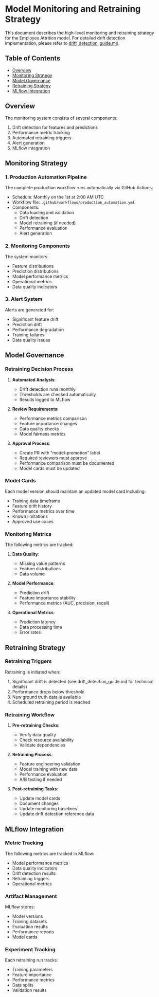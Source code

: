 # Model Monitoring and Retraining Strategy

This document describes the high-level monitoring and retraining strategy for the Employee Attrition model. For detailed drift detection implementation, please refer to [drift_detection_guide.md](drift_detection_guide.md).

## Table of Contents

- [Overview](#overview)
- [Monitoring Strategy](#monitoring-strategy)
- [Model Governance](#model-governance)
- [Retraining Strategy](#retraining-strategy)
- [MLflow Integration](#mlflow-integration)

## Overview

The monitoring system consists of several components:
1. Drift detection for features and predictions
2. Performance metric tracking
3. Automated retraining triggers
4. Alert generation
5. MLflow integration

## Monitoring Strategy

### 1. Production Automation Pipeline

The complete production workflow runs automatically via GitHub Actions:
- Schedule: Monthly on the 1st at 2:00 AM UTC
- Workflow file: `.github/workflows/production_automation.yml`
- Components:
  - Data loading and validation
  - Drift detection
  - Model retraining (if needed)
  - Performance evaluation
  - Alert generation

### 2. Monitoring Components

The system monitors:
- Feature distributions
- Prediction distributions
- Model performance metrics
- Operational metrics
- Data quality indicators

### 3. Alert System

Alerts are generated for:
- Significant feature drift
- Prediction drift
- Performance degradation
- Training failures
- Data quality issues

## Model Governance

### Retraining Decision Process

1. **Automated Analysis**:
   - Drift detection runs monthly
   - Thresholds are checked automatically
   - Results logged to MLflow

2. **Review Requirements**:
   - Performance metrics comparison
   - Feature importance changes
   - Data quality checks
   - Model fairness metrics

3. **Approval Process**:
   - Create PR with "model-promotion" label
   - Required reviewers must approve
   - Performance comparison must be documented
   - Model cards must be updated

### Model Cards

Each model version should maintain an updated model card including:
- Training data timeframe
- Feature drift history
- Performance metrics over time
- Known limitations
- Approved use cases

### Monitoring Metrics

The following metrics are tracked:

1. **Data Quality**:
   - Missing value patterns
   - Feature distributions
   - Data volume

2. **Model Performance**:
   - Prediction drift
   - Feature importance stability
   - Performance metrics (AUC, precision, recall)

3. **Operational Metrics**:
   - Prediction latency
   - Data processing time
   - Error rates

## Retraining Strategy

### Retraining Triggers

Retraining is initiated when:
1. Significant drift is detected (see drift_detection_guide.md for technical details)
2. Performance drops below threshold
3. New ground truth data is available
4. Scheduled retraining period is reached

### Retraining Workflow

1. **Pre-retraining Checks**:
   - Verify data quality
   - Check resource availability
   - Validate dependencies

2. **Retraining Process**:
   - Feature engineering validation
   - Model training with new data
   - Performance evaluation
   - A/B testing if needed

3. **Post-retraining Tasks**:
   - Update model cards
   - Document changes
   - Update monitoring baselines
   - Update drift detection reference data

## MLflow Integration

### Metric Tracking

The following metrics are tracked in MLflow:
- Model performance metrics
- Data quality indicators
- Drift detection results
- Retraining triggers
- Operational metrics

### Artifact Management

MLflow stores:
- Model versions
- Training datasets
- Evaluation results
- Performance reports
- Model cards

### Experiment Tracking

Each retraining run tracks:
- Training parameters
- Feature importance
- Performance metrics
- Data splits
- Validation results 